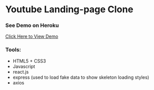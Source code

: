 # Youtube Landing-page Clone

### See Demo on Heroku

[Click Here to View Demo](https://youtube-landing-clone.herokuapp.com/)

### Tools:
- HTML5 + CSS3
- Javascript
- react.js
- express (used to load fake data to show skeleton loading styles)
- axios


